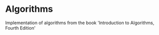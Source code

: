 # Algorithms
Implementation of algorithms from the book 'Introduction to Algorithms, Fourth Edition'
